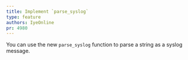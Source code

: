```yaml
---
title: Implement `parse_syslog`
type: feature
authors: IyeOnline
pr: 4980
---
```


You can use the new `parse_syslog` function to parse a string as a syslog message.
